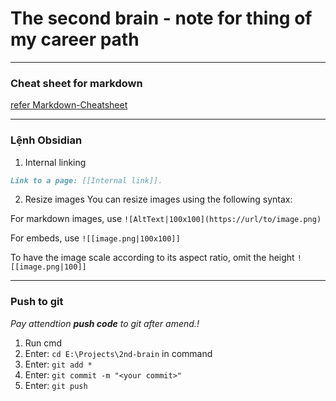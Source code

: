 # The second brain - note for thing of my career path
---
### Cheat sheet for markdown
[refer Markdown-Cheatsheet](https://github.com/adam-p/markdown-here/wiki/Markdown-Cheatsheet)


---
### Lệnh Obsidian
1. Internal linking

````md
Link to a page: [[Internal link]].
````

2. Resize images
You can resize images using the following syntax:

For markdown images, use `![AltText|100x100](https://url/to/image.png)`

For embeds, use `![[image.png|100x100]]`

To have the image scale according to its aspect ratio, omit the height `![[image.png|100]]`

---
### Push to git
*Pay attendtion **push code** to git after amend.!*
1. Run cmd
2. Enter: ``cd E:\Projects\2nd-brain`` in command
3. Enter: ``git add *``
4. Enter: ``git commit -m "<your commit>"``
5. Enter: ``git push``




